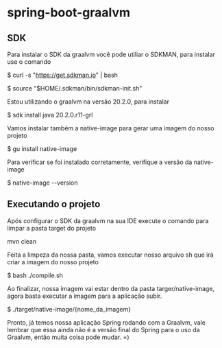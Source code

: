 # spring-boot-graalvm

## SDK
Para instalar o SDK da graalvm você pode utiliar o SDKMAN, para instalar use o comando
  
  $ curl -s "https://get.sdkman.io" | bash
  
  $ source "$HOME/.sdkman/bin/sdkman-init.sh"

Estou utilizando o graalvm na versão 20.2.0, para instalar 

  $ sdk install java 20.2.0.r11-grl
  
Vamos instalar também a native-image para gerar uma imagem do nosso projeto

  $ gu install native-image

Para verificar se foi instalado corretamente, verifique a versão da native-image

  $ native-image --version

## Executando o projeto
Após configurar o SDK da graalvm na sua IDE execute o comando para limpar a pasta target do projeto
  
  mvn clean
  
Feita a limpeza da nossa pasta, vamos executar nosso arquivo sh que irá criar a imagem do nosso projeto

  $ bash ./compile.sh
  
Ao finalizar, nossa imagem vai estar dentro da pasta targer/native-image, agora basta executar a imagem para a aplicação subir.

  $ ./target/native-image/{nome_da_imagem}
  
Pronto, já temos nossa aplicação Spring rodando com a Graalvm, 
vale lembrar que essa ainda não é a versão final do Spring para o uso da Graalvm, então muita coisa pode mudar. =)
  
